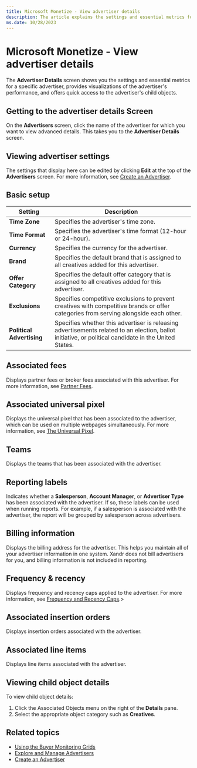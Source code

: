 ```yaml
---
title: Microsoft Monetize - View advertiser details
description: The article explains the settings and essential metrics for a specific advertiser, provides visualizations of the advertiser's performance, and offers quick access to the advertiser's child objects.
ms.date: 10/28/2023
---
```


# Microsoft Monetize - View advertiser details

The **Advertiser Details** screen shows you the settings and essential metrics for a specific advertiser, provides visualizations of the advertiser's performance, and offers
quick access to the advertiser's child objects.

## Getting to the advertiser details Screen

On the **Advertisers** screen, click the name of the advertiser for which you want to view advanced details. This takes you to the **Advertiser Details** screen.

## Viewing advertiser settings

The settings that display here can be edited by clicking **Edit** at the top of the **Advertisers** screen. For more information, see [Create an Advertiser](create-an-advertiser.md).

## Basic setup

| Setting | Description |
|---|---|
| **Time Zone** | Specifies the advertiser's time zone. |
| **Time Format** | Specifies the advertiser's time format (12-hour or 24-hour). |
| **Currency** | Specifies the currency for the advertiser. |
| **Brand** | Specifies the default brand that is assigned to all creatives added for this advertiser. |
| **Offer Category** | Specifies the default offer category that is assigned to all creatives added for this advertiser. |
| **Exclusions** | Specifies competitive exclusions to prevent creatives with competitive brands or offer categories from serving alongside each other. |
| **Political Advertising** | Specifies whether this advertiser is releasing advertisements related to an election, ballot initiative, or political candidate in the United States. |

## Associated fees

Displays partner fees or broker fees associated with this advertiser. For more information, see [Partner Fees](partner-fees.md).

## Associated universal pixel

Displays the universal pixel that has been associated to the advertiser, which can be used on multiple webpages simultaneously. For more information, see [The Universal Pixel](the-universal-pixel.md).

## Teams

Displays the teams that has been associated with the advertiser.

## Reporting labels

Indicates whether a **Salesperson**, **Account Manager**, or **Advertiser Type** has been associated with the advertiser. If so, these labels can be used when running reports. For example, if a salesperson is associated with the advertiser, the report will be grouped by salesperson across advertisers.

## Billing information

Displays the billing address for the advertiser. This helps you maintain all of your advertiser information in one system. Xandr does not bill advertisers for you, and
billing information is not included in reporting.

## Frequency & recency

Displays frequency and recency caps applied to the advertiser. For more information, see [Frequency and Recency Caps](frequency-and-recency-caps.md).>

## Associated insertion orders

Displays insertion orders associated with the advertiser.

## Associated line items

Displays line items associated with the advertiser.

## Viewing child object details

To view child object details:

1. Click the Associated Objects menu on the right of the **Details** pane.
1. Select the appropriate object category such as **Creatives**.

## Related topics

- [Using the Buyer Monitoring Grids](using-the-buyer-monitoring-grids.md)
- [Explore and Manage Advertisers](explore-and-manage-advertisers.md)
- [Create an Advertiser](create-an-advertiser.md)
